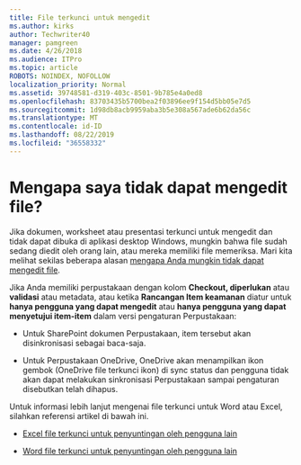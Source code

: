 ```yaml
---
title: File terkunci untuk mengedit
ms.author: kirks
author: Techwriter40
manager: pamgreen
ms.date: 4/26/2018
ms.audience: ITPro
ms.topic: article
ROBOTS: NOINDEX, NOFOLLOW
localization_priority: Normal
ms.assetid: 39748581-d319-403c-8501-9b785e4a0ed8
ms.openlocfilehash: 83703435b5700bea2f03896ee9f154d5bb05e7d5
ms.sourcegitcommit: 1d98db8acb9959aba3b5e308a567ade6b62da56c
ms.translationtype: MT
ms.contentlocale: id-ID
ms.lasthandoff: 08/22/2019
ms.locfileid: "36558332"
---
```

# <a name="why-cant-i-edit-files"></a>Mengapa saya tidak dapat mengedit file?

Jika dokumen, worksheet atau presentasi terkunci untuk mengedit dan tidak dapat dibuka di aplikasi desktop Windows, mungkin bahwa file sudah sedang diedit oleh orang lain, atau mereka memiliki file memeriksa. Mari kita melihat sekilas beberapa alasan [mengapa Anda mungkin tidak dapat mengedit file](https://support.office.com/article/why-can-t-i-edit-this-file-97315f48-aa5e-49d3-a4ae-a14b73daf87b).

Jika Anda memiliki perpustakaan dengan kolom **Checkout, diperlukan** atau **validasi** atau metadata, atau ketika **Rancangan Item keamanan** diatur untuk **hanya pengguna yang dapat mengedit** atau **hanya pengguna yang dapat menyetujui item-item** dalam versi pengaturan Perpustakaan:

- Untuk SharePoint dokumen Perpustakaan, item tersebut akan disinkronisasi sebagai baca-saja.

- Untuk Perpustakaan OneDrive, OneDrive akan menampilkan ikon gembok (OneDrive file terkunci ikon) di sync status dan pengguna tidak akan dapat melakukan sinkronisasi Perpustakaan sampai pengaturan disebutkan telah dihapus. 

Untuk informasi lebih lanjut mengenai file terkunci untuk Word atau Excel, silahkan referensi artikel di bawah ini.

- [Excel file terkunci untuk penyuntingan oleh pengguna lain](https://support.office.com/article/Excel-file-is-locked-for-editing-by-another-user-6fa93887-2c2c-45f0-abcc-31b04aed68b3)

- [Word file terkunci untuk penyuntingan oleh pengguna lain](https://support.microsoft.com/help/313472/the-document-is-locked-for-editing-by-another-user-error-message-when)

